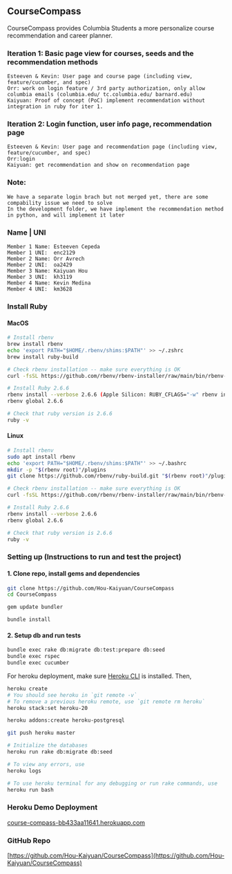 ## CourseCompass

CourseCompass provides Columbia Students a more personalize course recommendation and career planner. 


### Iteration 1: Basic page view for courses, seeds and the recommendation methods
```
Esteeven & Kevin: User page and course page (including view, feature/cucumber, and spec)
Orr: work on login feature / 3rd party authorization, only allow columbia emails (columbia.edu/ tc.columbia.edu/ barnard.edu)
Kaiyuan: Proof of concept (PoC) implement recommendation without integration in ruby for iter 1. 
```

### Iteration 2: Login function, user info page, recommendation page
```
Esteeven & Kevin: User page and recommendation page (including view, feature/cucumber, and spec)
Orr:login
Kaiyuan: get recommendation and show on recommendation page
```

### Note:
```
We have a separate login brach but not merged yet, there are some compability issue we need to solve
In the development folder, we have implement the recommendation method in python, and will implement it later
```


### Name | UNI

```
Member 1 Name: Esteeven Cepeda
Member 1 UNI:  enc2129
Member 2 Name: Orr Avrech
Member 2 UNI:  oa2429
Member 3 Name: Kaiyuan Hou
Member 3 UNI:  kh3119
Member 4 Name: Kevin Medina
Member 4 UNI:  km3628
```

### Install Ruby

#### MacOS

```bash
# Install rbenv
brew install rbenv
echo 'export PATH="$HOME/.rbenv/shims:$PATH"' >> ~/.zshrc
brew install ruby-build

# Check rbenv installation -- make sure everything is OK
curl -fsSL https://github.com/rbenv/rbenv-installer/raw/main/bin/rbenv-doctor | bash

# Install Ruby 2.6.6
rbenv install --verbose 2.6.6 (Apple Silicon: RUBY_CFLAGS="-w" rbenv install 2.6.6)
rbenv global 2.6.6

# Check that ruby version is 2.6.6
ruby -v
```

#### Linux

```bash
# Install rbenv
sudo apt install rbenv
echo 'export PATH="$HOME/.rbenv/shims:$PATH"' >> ~/.bashrc
mkdir -p "$(rbenv root)"/plugins
git clone https://github.com/rbenv/ruby-build.git "$(rbenv root)"/plugins/ruby-build

# Check rbenv installation -- make sure everything is OK
curl -fsSL https://github.com/rbenv/rbenv-installer/raw/main/bin/rbenv-doctor | bash

# Install Ruby 2.6.6
rbenv install --verbose 2.6.6
rbenv global 2.6.6

# Check that ruby version is 2.6.6
ruby -v
```


### Setting up (Instructions to run and test the project)

#### 1. Clone repo, install gems and dependencies

```bash
git clone https://github.com/Hou-Kaiyuan/CourseCompass
cd CourseCompass

gem update bundler

bundle install
```

#### 2. Setup db and run tests

```bash
bundle exec rake db:migrate db:test:prepare db:seed
bundle exec rspec
bundle exec cucumber
```
For heroku deployment, make sure [Heroku CLI](https://devcenter.heroku.com/articles/heroku-cli) is installed. Then,

```bash
heroku create
# You should see heroku in `git remote -v`
# To remove a previous heroku remote, use `git remote rm heroku`
heroku stack:set heroku-20

heroku addons:create heroku-postgresql

git push heroku master

# Initialize the databases
heroku run rake db:migrate db:seed

# To view any errors, use
heroku logs

# To use heroku terminal for any debugging or run rake commands, use
heroku run bash
```

### Heroku Demo Deployment 
[course-compass-bb433aa11641.herokuapp.com](course-compass-bb433aa11641.herokuapp.com/courses)

### GitHub Repo

[https://github.com/Hou-Kaiyuan/CourseCompass](https://github.com/Hou-Kaiyuan/CourseCompass)

